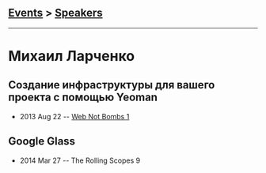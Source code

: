 ## [Events](../README.md) > [Speakers](../speakers.md)
---

# Михаил Ларченко

## Создание инфраструктуры для вашего проекта с помощью Yeoman
- 2013 Aug 22 -- [Web Not Bombs 1](https://www.youtube.com/watch?v=LieMUGWdYYk)    
## Google Glass
- 2014 Mar 27 -- The Rolling Scopes 9    

